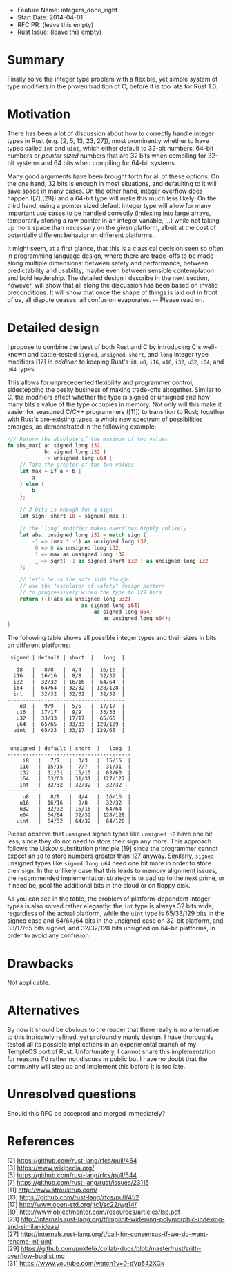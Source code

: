 - Feature Name: integers_done_right
- Start Date: 2014-04-01
- RFC PR: (leave this empty)
- Rust Issue: (leave this empty)

# Summary

Finally solve the integer type problem with a flexible, yet simple system of type modifiers in the proven tradition of C, before it is too late for Rust 1.0.

# Motivation

There has been a lot of discussion about how to correctly handle integer types in Rust (e.g. [2, 5, 13, 23, 27]), most prominently whether to have types called `int` and `uint`, which either default to 32-bit numbers, 64-bit numbers or *pointer sized* numbers that are 32 bits when compiling for 32-bit systems and 64 bits when compiling for 64-bit systems.

Many good arguments have been brought forth for all of these options. On the one hand, 32 bits is enough in most situations, and defaulting to it will save space in many cases. On the other hand, integer overflow does happen ([7],[29]) and a 64-bit type will make this much less likely. On the third hand, using a pointer sized default integer type will allow for many important use cases to be handled correctly (indexing into large arrays, temporarily storing a raw pointer in an integer variable, ...) while not taking up more space than necessary on the given platform, albeit at the cost of potentially different behavior on different platforms.

It might seem, at a first glance, that this is a classical decision seen so often in programming language design, where there are trade-offs to be made along multiple dimensions: between safety and performance, between predictability and usability, maybe even between sensible contemplation and bold leadership. The detailed design I describe in the next section, however, will show that all along the discussion has been based on invalid preconditions. It will show that once the shape of things is laid out in front of us, all dispute ceases, all confusion evaporates. -- Please read on.


# Detailed design

I propose to combine the best of both Rust and C by introducing C's well-known and battle-tested `signed`, `unsigned`, `short`, and `long` integer type modifiers [17] *in addition* to keeping Rust's `i8`, `u8`, `i16`, `u16`, `i32`, `u32`, `i64`, and `u64` types. 

This allows for unprecedented flexibility and programmer control, sidestepping the pesky business of making trade-offs altogether. Similar to C, the modifiers affect whether the type is signed or unsigned and how many bits a value of the type occupies in memory. Not only will this make it easier for seasoned C/C++ programmers ([11]) to transition to Rust; together with Rust's pre-existing types, a whole new spectrum of possibilities emerges, as demonstrated in the following example:

```rust
/// Return the absolute of the maximum of two values
fn abs_max( a: signed long i32,
            b: signed long i32 )
            -> unsigned long u64 {
    // Take the greater of the two values
    let max = if a > b {
        a
    } else {
        b
    };
    
    // 3 bits is enough for a sign
    let sign: short i8 = signum( max );

    // the `long` modifier makes overflows highly unlikely
    let abs: unsigned long i32 = match sign {
        -1 => (max * -1) as unsigned long i32,
         0 => 0 as unsigned long i32,
         1 => max as unsigned long i32,
         _ => sqrt( -1 as signed short i32 ) as unsigned long i32
    };

    // let's be on the safe side though:
    // use the "escalator of safety" design pattern
    // to progressively widen the type to 129 bits
    return ((((abs as unsigned long u32)
                        as signed long i64)
                            as signed long u64)
                               as unsigned long u64);
}
```

The following table shows all possible integer types and their sizes in bits on different platforms:

```
 signed | default | short  |   long  |
--------------------------------------
   i8   |   8/8   |  4/4   |  16/16  |
  i16   |  16/16  |  8/8   |  32/32  |
  i32   |  32/32  | 16/16  |  64/64  |
  i64   |  64/64  | 32/32  | 128/128 |
  int   |  32/32  | 32/32  |  32/32  |
--------------------------------------
    u8  |   9/9   |  5/5   |  17/17  |
   u16  |  17/17  |  9/9   |  33/33  |
   u32  |  33/33  | 17/17  |  65/65  |
   u64  |  65/65  | 33/33  | 129/129 |
  uint  |  65/33  | 33/17  | 129/65  |


 unsigned | default | short  |   long  |
----------------------------------------
     i8   |   7/7   |  3/3   |  15/15  |
    i16   |  15/15  |  7/7   |  31/31  |
    i32   |  31/31  | 15/15  |  63/63  |
    i64   |  63/63  | 31/31  | 127/127 |
    int   |  32/32  | 32/32  |  32/32 |
----------------------------------------
     u8   |   8/8   |  4/4   |  16/16  |
    u16   |  16/16  |  8/8   |  32/32  |
    u32   |  32/32  | 16/16  |  64/64  |
    u64   |  64/64  | 32/32  | 128/128 |
   uint   |  64/32  | 64/32  |  64/128 |
```

Please observe that `unsigned` signed types like `unsigned i8` have one bit less, since they do not need to store their sign any more. This approach follows the Liskov substitution principle [19] since the programmer cannot expect an `i8` to store numbers greater than 127 anyway. Similarly, `signed` unsigned types like `signed long u64` need one bit more in order to store their sign. In the unlikely case that this leads to memory alignment issues, the recommended implementation strategy is to pad up to the next prime, or if need be, pool the additional bits in the cloud or on floppy disk. 

As you can see in the table, the problem of platform-dependent integer types is also solved rather elegantly: the `int` type is always 32 bits wide, regardless of the actual platform, while the `uint` type is 65/33/129 bits in the signed case and 64/64/64 bits in the unsigned case on 32-bit platform, and 33/17/65 bits signed, and 32/32/128 bits unsigned on 64-bit platforms, in order to avoid any confusion.

# Drawbacks

Not applicable.

# Alternatives

By now it should be obvious to the reader that there really is no alternative to this intricately refined, yet profoundly manly design. I have thoroughly tested all its possible implications in an experimental branch of my TempleOS port of Rust. Unfortunately, I cannot share this implementation for reasons I'd rather not discuss in public but I have no doubt that the community will step up and implement this before it is too late.

# Unresolved questions

Should this RFC be accepted and merged immediately?

# References

[2] https://github.com/rust-lang/rfcs/pull/464  
[3] https://www.wikipedia.org/  
[5] https://github.com/rust-lang/rfcs/pull/544  
[7] https://github.com/rust-lang/rust/issues/23115  
[11] http://www.stroustrup.com/  
[13] https://github.com/rust-lang/rfcs/pull/452  
[17] http://www.open-std.org/jtc1/sc22/wg14/  
[19] http://www.objectmentor.com/resources/articles/lsp.pdf  
[23] http://internals.rust-lang.org/t/implicit-widening-polymorphic-indexing-and-similar-ideas/  
[27] http://internals.rust-lang.org/t/call-for-consensus-if-we-do-want-rename-int-uint  
[29] https://github.com/pnkfelix/collab-docs/blob/master/rust/arith-overflow-buglist.md  
[31] https://www.youtube.com/watch?v=0-dVp542XGk  
